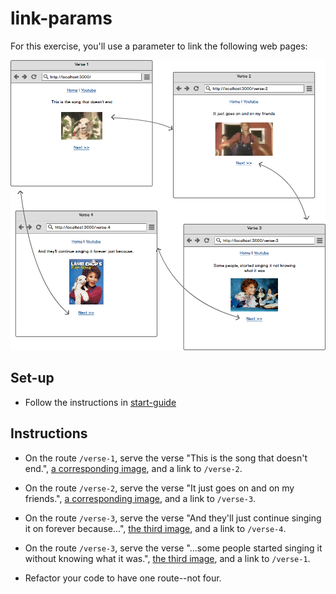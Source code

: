 # link-params
For this exercise, you'll use a parameter to link the following web pages:

![Four linked web pages](wireframes/2326897.png)

## Set-up
- Follow the instructions in [start-guide](../start-guide.md)

## Instructions
- On the route `/verse-1`, serve the verse "This is the song that doesn't end.", [a corresponding image](http://rophydoes.rintin.com/wp-content/uploads/2011/01/lambchop1.jpg), and a link to `/verse-2`.

- On the route `/verse-2`, serve the verse "It just goes on and on my friends.", [a corresponding image](http://i.ytimg.com/vi/1_47KVJV8DU/mqdefault.jpg), and a link to `/verse-3`.

- On the route `/verse-3`, serve the verse "And they'll just continue singing it on forever because...", [the third image](http://media-cache-ak0.pinimg.com/236x/4d/61/6c/4d616c5f67a37d1b7db7acc79a3dcf03.jpg), and a link to `/verse-4`.

- On the route `/verse-3`, serve the verse "...some people started singing it without knowing what it was.", [the third image](http://media-cache-ak0.pinimg.com/236x/75/a1/d4/75a1d4cba1954c1abee9b4bd85d21de9.jpg), and a link to `/verse-1`.

- Refactor your code to have one route--not four.
